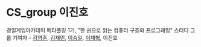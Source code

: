 # CS_group 이진호
경일게임아카데미 메타플밍 1기, "한 권으로 읽는 컴퓨터 구조와 프로그래밍" 스터디 그룹
기여자 - [김영훈](https://github.com/atome9797/CS_study), [김재민](https://github.com/SanaiJaemin), [이승일](https://github.com/bigseung12), [이재혁](https://github.com/roomMaker), 이진호
